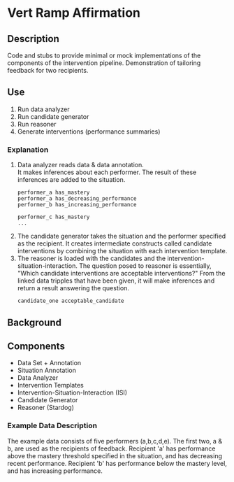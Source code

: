 # Vert Ramp Affirmation

## Description
Code and stubs to provide minimal or mock implementations of the components of the intervention pipeline.
Demonstration of tailoring feedback for two recipients.

## Use
1. Run data analyzer
1. Run candidate generator
1. Run reasoner
1. Generate interventions (performance summaries)

### Explanation

1. Data analyzer reads data & data annotation.  
It makes inferences about each performer. 
The result of these inferences are added to the situation.
    ```
    performer_a has_mastery
    performer_a has_decreasing_performance
    performer_b has_increasing_performance

    performer_c has_mastery
    ...
    ```
1. The candidate generator takes the situation and the performer specified as the recipient.
It creates intermediate constructs called candidate interventions by combining the situation with each intervention template.
1. The reasoner is loaded with the candidates and the intervention-situation-interaction.
The question posed to reasoner is essentially, "Which candidate interventions are acceptable interventions?"
From the linked data tripples that have been given, it will make inferences and return a result answering the question.
    ```
    candidate_one acceptable_candidate
    ```

## Background

## Components

- Data Set + Annotation
- Situation Annotation
- Data Analyzer
- Intervention Templates 
- Intervention-Situation-Interaction (ISI)
- Candidate Generator
- Reasoner (Stardog)

### Example Data Description
The example data consists of five performers (a,b,c,d,e).
The first two, a & b, are used as the recipients of feedback.
Recipient 'a' has performance above the mastery threshold specified in the situation, and has decreasing recent performance.
Recipient 'b' has performance below the mastery level, and has increasing performance.


